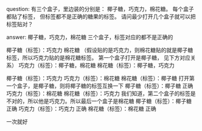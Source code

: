 <!--
 * @Author: chenjie
 * @Email: 18822126754@163.com
 * @Date: 2022-04-14 14:14:05
 * @LastEditTime: 2022-04-14 14:59:21
 * @Description: 题目来源广州小程
-->
question:
有三个盒子，里边装的分别是：
椰子糖，巧克力，棉花糖。
每个盒子都贴了标签，
但标签都不是正确的糖果的标签。
请问最少打开几个盒子就可以把标签贴对？

answer:
椰子糖，巧克力，棉花糖 三个盒子，标签对应的都不是正确的

椰子糖（标签）：巧克力 棉花糖  （假设贴的是巧克力，则棉花糖贴的就是椰子糖标签，所以巧克力贴的是棉花糖标签。 第一个盒子打开是椰子糖， 见下方对应关系）
巧克力（标签）：椰子糖，棉花糖
棉花糖（标签）：椰子糖，巧克力


椰子糖（标签）：巧克力 
巧克力（标签）：棉花糖
棉花糖（标签）：椰子糖
打开第一个盒子，是椰子糖，则将椰子糖的标签互换一下
椰子糖（标签）：椰子糖  正确
巧克力（标签）：棉花糖
棉花糖（标签）：巧克力 
我们知道，第二个盒子的标签是不对的，所以他是巧克力。所以最后一个盒子是棉花糖
椰子糖（标签）：椰子糖  正确
巧克力（标签）：巧克力  正确
棉花糖（标签）：棉花糖  正确
 
一次就好